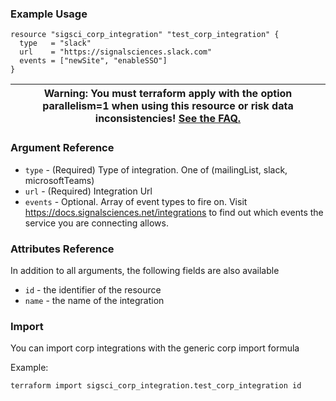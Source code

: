 ### Example Usage

```hcl-terraform
resource "sigsci_corp_integration" "test_corp_integration" {
  type   = "slack"
  url    = "https://signalsciences.slack.com"
  events = ["newSite", "enableSSO"]
}
```
|Warning: You must terraform apply with the option parallelism=1 when using this resource or risk data inconsistencies! [See the FAQ.](https://github.com/signalsciences/terraform-provider-sigsci/blob/main/docs/guides/FAQ.md)|
|---|

### Argument Reference
- `type` - (Required) Type of integration. One of (mailingList, slack, microsoftTeams)
- `url` -  (Required) Integration Url
- `events` - Optional. Array of event types to fire on. Visit https://docs.signalsciences.net/integrations to find out which events the service you are connecting allows. 

### Attributes Reference
In addition to all arguments, the following fields are also available
- `id` - the identifier of the resource
- `name` - the name of the integration

### Import
You can import corp integrations with the generic corp import formula

Example:
```shell script
terraform import sigsci_corp_integration.test_corp_integration id
```